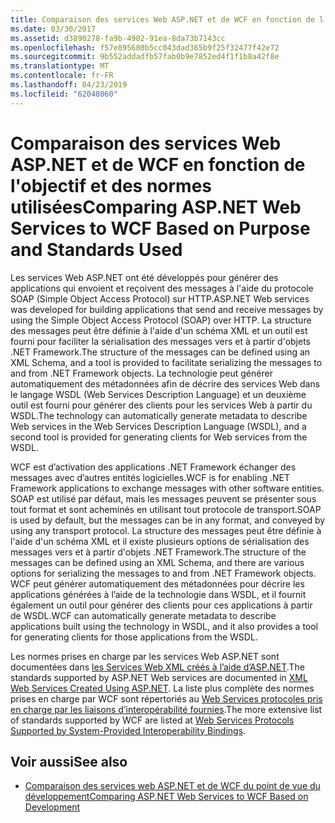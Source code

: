 ```yaml
---
title: Comparaison des services Web ASP.NET et de WCF en fonction de l'objectif et des normes utilisées
ms.date: 03/30/2017
ms.assetid: d3890278-fa9b-4902-91ea-8da73b7143cc
ms.openlocfilehash: f57e895680b5cc043dad365b9f25f32477f42e72
ms.sourcegitcommit: 9b552addadfb57fab0b9e7852ed4f1f1b8a42f8e
ms.translationtype: MT
ms.contentlocale: fr-FR
ms.lasthandoff: 04/23/2019
ms.locfileid: "62048060"
---
```

# <a name="comparing-aspnet-web-services-to-wcf-based-on-purpose-and-standards-used"></a><span data-ttu-id="f109f-102">Comparaison des services Web ASP.NET et de WCF en fonction de l'objectif et des normes utilisées</span><span class="sxs-lookup"><span data-stu-id="f109f-102">Comparing ASP.NET Web Services to WCF Based on Purpose and Standards Used</span></span>
<span data-ttu-id="f109f-103">Les services Web ASP.NET ont été développés pour générer des applications qui envoient et reçoivent des messages à l'aide du protocole SOAP (Simple Object Access Protocol) sur HTTP.</span><span class="sxs-lookup"><span data-stu-id="f109f-103">ASP.NET Web services was developed for building applications that send and receive messages by using the Simple Object Access Protocol (SOAP) over HTTP.</span></span> <span data-ttu-id="f109f-104">La structure des messages peut être définie à l'aide d'un schéma XML et un outil est fourni pour faciliter la sérialisation des messages vers et à partir d'objets .NET Framework.</span><span class="sxs-lookup"><span data-stu-id="f109f-104">The structure of the messages can be defined using an XML Schema, and a tool is provided to facilitate serializing the messages to and from .NET Framework objects.</span></span> <span data-ttu-id="f109f-105">La technologie peut générer automatiquement des métadonnées afin de décrire des services Web dans le langage WSDL (Web Services Description Language) et un deuxième outil est fourni pour générer des clients pour les services Web à partir du WSDL.</span><span class="sxs-lookup"><span data-stu-id="f109f-105">The technology can automatically generate metadata to describe Web services in the Web Services Description Language (WSDL), and a second tool is provided for generating clients for Web services from the WSDL.</span></span>  
  
 <span data-ttu-id="f109f-106">WCF est d’activation des applications .NET Framework échanger des messages avec d’autres entités logicielles.</span><span class="sxs-lookup"><span data-stu-id="f109f-106">WCF is for enabling .NET Framework applications to exchange messages with other software entities.</span></span> <span data-ttu-id="f109f-107">SOAP est utilisé par défaut, mais les messages peuvent se présenter sous tout format et sont acheminés en utilisant tout protocole de transport.</span><span class="sxs-lookup"><span data-stu-id="f109f-107">SOAP is used by default, but the messages can be in any format, and conveyed by using any transport protocol.</span></span> <span data-ttu-id="f109f-108">La structure des messages peut être définie à l'aide d'un schéma XML et il existe plusieurs options de sérialisation des messages vers et à partir d'objets .NET Framework.</span><span class="sxs-lookup"><span data-stu-id="f109f-108">The structure of the messages can be defined using an XML Schema, and there are various options for serializing the messages to and from .NET Framework objects.</span></span> <span data-ttu-id="f109f-109">WCF peut générer automatiquement des métadonnées pour décrire les applications générées à l’aide de la technologie dans WSDL, et il fournit également un outil pour générer des clients pour ces applications à partir de WSDL.</span><span class="sxs-lookup"><span data-stu-id="f109f-109">WCF can automatically generate metadata to describe applications built using the technology in WSDL, and it also provides a tool for generating clients for those applications from the WSDL.</span></span>  
  
 <span data-ttu-id="f109f-110">Les normes prises en charge par les services Web ASP.NET sont documentées dans [les Services Web XML créés à l’aide d’ASP.NET](https://go.microsoft.com/fwlink/?LinkId=94872).</span><span class="sxs-lookup"><span data-stu-id="f109f-110">The standards supported by ASP.NET Web services are documented in [XML Web Services Created Using ASP.NET](https://go.microsoft.com/fwlink/?LinkId=94872).</span></span> <span data-ttu-id="f109f-111">La liste plus complète des normes prises en charge par WCF sont répertoriés au [Web Services protocoles pris en charge par les liaisons d’interopérabilité fournies](../../../../docs/framework/wcf/feature-details/web-services-protocols-supported-by-system-provided-interoperability-bindings.md).</span><span class="sxs-lookup"><span data-stu-id="f109f-111">The more extensive list of standards supported by WCF are listed at [Web Services Protocols Supported by System-Provided Interoperability Bindings](../../../../docs/framework/wcf/feature-details/web-services-protocols-supported-by-system-provided-interoperability-bindings.md).</span></span>  
  
## <a name="see-also"></a><span data-ttu-id="f109f-112">Voir aussi</span><span class="sxs-lookup"><span data-stu-id="f109f-112">See also</span></span>

- [<span data-ttu-id="f109f-113">Comparaison des services web ASP.NET et de WCF du point de vue du développement</span><span class="sxs-lookup"><span data-stu-id="f109f-113">Comparing ASP.NET Web Services to WCF Based on Development</span></span>](../../../../docs/framework/wcf/feature-details/comparing-aspnet-web-services-to-wcf-based-on-development.md)
